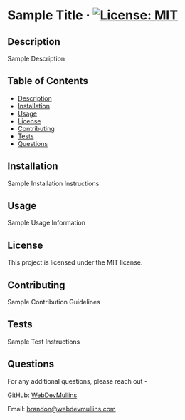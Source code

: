 # Sample Title &middot; [![License: MIT](https://img.shields.io/badge/License-MIT-blue.svg)](https://opensource.org/licenses/MIT)

## Description

Sample Description

## Table of Contents

- [Description](#description)
- [Installation](#installation)
- [Usage](#usage)
- [License](#license)
- [Contributing](#contributing)
- [Tests](#tests)
- [Questions](#questions)

## Installation

Sample Installation Instructions

## Usage

Sample Usage Information

## License

This project is licensed under the MIT license.

## Contributing

Sample Contribution Guidelines

## Tests

Sample Test Instructions

## Questions

For any additional questions, please reach out -

GitHub: [WebDevMullins](https://github.com/WebDevMullins)

Email: brandon@webdevmullins.com
